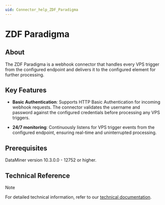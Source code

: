 ```yaml
---
uid: Connector_help_ZDF_Paradigma
---
```


# ZDF Paradigma

## About

The ZDF Paradigma is a webhook connector that handles every VPS trigger from the configured endpoint and delivers it to the configured element for further processing.

## Key Features

- **Basic Authentication**: Supports HTTP Basic Authentication for incoming webhook requests. The connector validates the username and password against the configured credentials before processing any VPS triggers.

- **24/7 monitoring**: Continuously listens for VPS trigger events from the configured endpoint, ensuring real-time and uninterrupted processing.

## Prerequisites

DataMiner version 10.3.0.0 - 12752 or higher.

## Technical Reference

> [!NOTE]
> For detailed technical information, refer to our [technical documentation](xref:Connector_help_ZDF_Paradigma_Technical).
